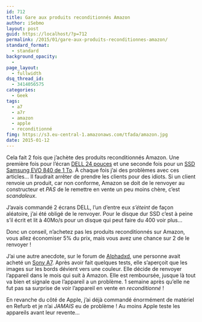 ```yaml
---
id: 712
title: Gare aux produits reconditionnés Amazon
author: iSebmo
layout: post
guid: https://localhost/?p=712
permalink: /2015/01/gare-aux-produits-reconditionnes-amazon/
standard_format:
  - standard
background_opacity:
  - 
page_layout:
  - fullwidth
dsq_thread_id:
  - 3414056575
categories:
  - Geek
tags:
  - a7
  - a7r
  - amazon
  - apple
  - reconditionné
fimg: https://s3.eu-central-1.amazonaws.com/tfada/amazon.jpg
date: 2015-01-12
---
```

Cela fait 2 fois que j’achète des produits reconditionnés Amazon. Une première fois pour l’écran [DELL 24 pouces][1] et une seconde fois pour un [SSD Samsung EVO 840 de 1 To][2]. À chaque fois j’ai des problèmes avec ces articles… Il faudrait arrêter de prendre les clients pour des idiots. Si un client renvoie un produit, car non conforme, Amazon se doit de le renvoyer au constructeur et *PAS* de le remettre en vente un peu moins chère, c’est *scandaleux*.

J’avais commandé 2 écrans DELL, l’un d’entre eux *s’éteint* de façon aléatoire, j’ai été obligé de le renvoyer. Pour le disque dur SSD c’est à peine s’il écrit et lit à 40Mo/s pour un disque qui peut faire du 400 voir plus…

Donc un conseil, n’achetez pas les produits reconditionnés sur Amazon, vous allez économiser 5% du prix, mais vous avez une chance sur 2 de le renvoyer !

J’ai une autre anecdote, sur le forum de [Alphadxd][3], une personne avait acheté un [Sony A7][4]. Après avoir fait quelques tests, elle s’aperçoit que les images sur les bords dévient vers une couleur. Elle décide de renvoyer l’appareil dans le mois qui suit à Amazon. Elle est remboursée, jusque là tout va bien et signale que l’appareil a un problème. 1 semaine après qu’elle ne fut pas sa surprise de voir l’appareil en vente en *reconditionné* !

En revanche du côté de Apple, j’ai déjà commandé énormément de matériel en Refurb et je n’ai *JAMAIS* eu de problème ! Au moins Apple teste les appareils avant leur revente…

 [1]: https://www.amazon.fr/Dell-U2414H-Ecran-Moniteur-Display/dp/B00H3JIGHA/ref=sr_1_1?ie=UTF8&qid=1421078518&sr=8-1&keywords=dell+24&tag=tfadafr-21
 [2]: https://www.amazon.fr/Samsung-MZ-7TE1T0BW-Disque-Flash-interne/dp/B00E3W16OU/ref=sr_1_2?ie=UTF8&qid=1421078579&sr=8-2&keywords=evo+840&tag=tfadafr-21
 [3]: www.alphadxd.fr/
 [4]: https://localhost/2013/11/le-petit-sony-a7r/ "Le petit Sony A7r"